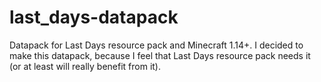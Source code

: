 # last_days-datapack
Datapack for Last Days resource pack and Minecraft 1.14+.
I decided to make this datapack, because I feel that Last Days resource pack needs it (or at least will really benefit from it).
